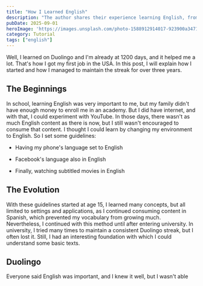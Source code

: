 ```yaml
---
title: "How I Learned English"
description: "The author shares their experience learning English, from their beginnings without resources for academies to using Duolingo and how it led to their first job in the USA. They detail initial guidelines and the evolution of their method."
pubDate: 2025-09-01
heroImage: 'https://images.unsplash.com/photo-1588912914017-923900a34710?ixlib=rb-4.1.0&q=85&fm=jpg&crop=entropy&cs=srgb'
category: Tutorial
tags: ["english"]
---
```


Well, I learned on Duolingo and I'm already at 1200 days, and it helped me a lot. That's how I got my first job in the USA. In this post, I will explain how I started and how I managed to maintain the streak for over three years.

## The Beginnings

In school, learning English was very important to me, but my family didn't have enough money to enroll me in an academy. But I did have internet, and with that, I could experiment with YouTube. In those days, there wasn't as much English content as there is now, but I still wasn't encouraged to consume that content. I thought I could learn by changing my environment to English. So I set some guidelines:

- Having my phone's language set to English

- Facebook's language also in English

- Finally, watching subtitled movies in English

## The Evolution

With these guidelines started at age 15, I learned many concepts, but all limited to settings and applications, as I continued consuming content in Spanish, which prevented my vocabulary from growing much. Nevertheless, I continued with this method until after entering university. In university, I tried many times to maintain a consistent Duolingo streak, but I often lost it. Still, I had an interesting foundation with which I could understand some basic texts.

## Duolingo

Everyone said English was important, and I knew it well, but I wasn't able